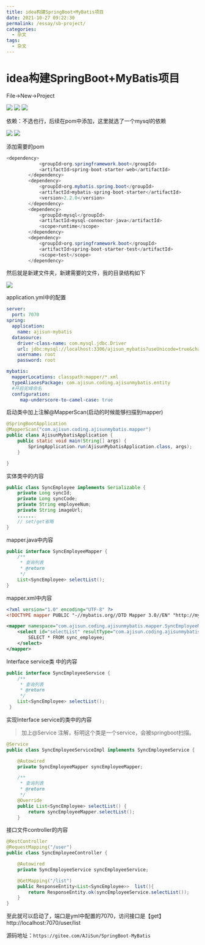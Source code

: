 ```yaml
---
title: idea构建SpringBoot+MyBatis项目
date: 2021-10-27 09:22:30
permalink: /essay/sb-project/
categories:
  - 杂文
tags:
  - 杂文
---
```

# idea构建SpringBoot+MyBatis项目

File->New->Project

<img src="https://cdn.jsdelivr.net/gh/AJiSun/CDN/essay-img/4-springboot-start.png">



<img src="https://cdn.jsdelivr.net/gh/AJiSun/CDN/essay-img/4-springboot-init.png">

<img src="https://cdn.jsdelivr.net/gh/AJiSun/CDN/essay-img/4-springboot-project-data.png">

依赖：不选也行，后续在pom中添加，这里就选了一个mysql的依赖

<img src="https://cdn.jsdelivr.net/gh/AJiSun/CDN/essay-img/4-springboot-dependencies.png">



<img src="https://cdn.jsdelivr.net/gh/AJiSun/CDN/essay-img/4-springboot-finish.png">



添加需要的pom 

```java
<dependency>
			<groupId>org.springframework.boot</groupId>
			<artifactId>spring-boot-starter-web</artifactId>
		</dependency>
		<dependency>
			<groupId>org.mybatis.spring.boot</groupId>
			<artifactId>mybatis-spring-boot-starter</artifactId>
			<version>2.2.0</version>
		</dependency>
		<dependency>
			<groupId>mysql</groupId>
			<artifactId>mysql-connector-java</artifactId>
			<scope>runtime</scope>
		</dependency>
		<dependency>
			<groupId>org.springframework.boot</groupId>
			<artifactId>spring-boot-starter-test</artifactId>
			<scope>test</scope>
		</dependency>
```



然后就是新建文件夹，新建需要的文件，我的目录结构如下

<img src="https://cdn.jsdelivr.net/gh/AJiSun/CDN/essay-img/4-springboot-catalog.png">



application.yml中的配置

```yml
server:
  port: 7070
spring:
  application:
    name: ajisun-mybatis
  datasource:
    driver-class-name: com.mysql.jdbc.Driver
    url: jdbc:mysql://localhost:3306/ajisun_mybatis?useUnicode=true&characterEncoding=utf-8&useSSL=false&useInformationSchema=true
    username: root
    password: root

mybatis:
  mapperLocations: classpath:mapper/*.xml
  typeAliasesPackage: com.ajisun.coding.ajisunmybatis.entity
  #开启驼峰命名
  configuration:
     map-underscore-to-camel-case: true
```



启动类中加上注解@MapperScan(启动的时候能够扫描到mapper)

```java
@SpringBootApplication
@MapperScan("com.ajisun.coding.ajisunmybatis.mapper")
public class AjisunMybatisApplication {
	public static void main(String[] args) {
		SpringApplication.run(AjisunMybatisApplication.class, args);
	}

}
```



实体类中的内容

```java
public class SyncEmployee implements Serializable {
    private Long syncId;
    private Long syncCode;
    private String employeeNum;
    private String imageUrl;
  	.......
    // set/get省略
}
```



mapper.java中内容

```java
public interface SyncEmployeeMapper {
    /**
     * 查询列表
     * @return
     */
    List<SyncEmployee> selectList();
}
```



mapper.xml中内容

```xml
<?xml version="1.0" encoding="UTF-8" ?>
<!DOCTYPE mapper PUBLIC "-//mybatis.org//DTD Mapper 3.0//EN" "http://mybatis.org/dtd/mybatis-3-mapper.dtd" >

<mapper namespace="com.ajisun.coding.ajisunmybatis.mapper.SyncEmployeeMapper">
    <select id="selectList" resultType="com.ajisun.coding.ajisunmybatis.entity.SyncEmployee">
        SELECT * FROM sync_employee;
    </select>
</mapper>
```



Interface service类 中的内容

```java
public interface SyncEmployeeService {
    /**
     * 查询列表
     * @return
     */
    List<SyncEmployee> selectList();
 }
```



实现Interface service的类中的内容

> 加上@Service 注解，标明这个类是一个service，会被springboot扫描。

```java
@Service
public class SyncEmployeeServiceImpl implements SyncEmployeeService {

    @Autowired
    private SyncEmployeeMapper syncEmployeeMapper;

    /**
     * 查询列表
     * @return
     */
    @Override
    public List<SyncEmployee> selectList() {
        return syncEmployeeMapper.selectList();
    }
```



接口文件controller的内容

```java
@RestController
@RequestMapping("/user")
public class SyncEmployeeController {

    @Autowired
    private SyncEmployeeService syncEmployeeService;

    @GetMapping("/list")
    public ResponseEntity<List<SyncEmployee>>  list(){
        return ResponseEntity.ok(syncEmployeeService.selectList());
    }
}
```



至此就可以启动了，端口是yml中配置的7070，访问接口是【get】http://localhost:7070/user/list

源码地址：`https://gitee.com/AJiSun/SpringBoot-MyBatis`



